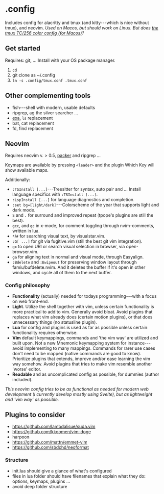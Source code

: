 # .config

Includes config for alacritty and tmux (and kitty---which is nice without tmux), and neovim. *Used on Macos, but should work on Linux. But does [the tmux TC/256 color config (for Macos)](//github.com/jssteinberg/config/blob/main/tmux.conf#L3-L4)?*

## Get started

Requires: git, ... Install with your OS package manager.

1. `cd`
2. git clone as ~/.config
3. `ln -s .config/tmux.conf .tmux.conf`

## Other complementing tools

- fish---shell with modern, usable defaults
- ripgrep, ag the silver searcher ...
- [exa](https://github.com/ogham/exa), `ls` replacement
- bat, cat replacement
- fd, find replacement

## Neovim

Requires neovim v. > 0.5, [packer](https://github.com/wbthomason/packer.nvim) and ripgrep ...

Keymaps are available by pressing `<leader>` and the plugin Which Key will show available maps.

Additionally:

- `:TSInstall [...]`---Treesitter for syntax, auto pair and ... Install language specifics with `:TSInstall [...]`.
- `:LspInstall [...]` for language diagnostics and completion.
- `:set bg=[light/dark]`---Colorscheme of the year that supports light and dark mode.
- `S` and `.` for surround and improved repeat (tpope's plugins are still the best).
- `gcc`, and `gc` in x-mode, for comment toggling through nvim-comments, written in lua.
- `*`/`#` for searching visual text, by visualstar.vim.
- `:G[ ...]` for git via fugitive.vim (still the best git vim integration).
- `gx` to open URI or search visual selection in browser, via open-browser.vim.
- `ga` for aligning text in normal and visual mode, through Easyalign.
- `:Bdelete` and `:Bwipeout` for preserving window layout through famiu/bufdelete.nvim. And it deletes the buffer if it's open in other windows, and cycle all of them to the next buffer.

### Config philosophy

- **Functionality** (actually) needed for todays programming---with a focus on web front-end.
- **Light**. Utilize the shell together with vim, unless certain functionality is more practical to add to vim. Generally avoid bloat. Avoid plugins that replaces what vim already does (certain motion plugins), or that does unnecessary things (no statusline plugin).
- **Lua** for config and plugins is used as far as possible unless certain functionality requires otherwise.
- **Vim** default keymappings, commands and 'the vim way' are utilized and built upon. Not a new Mnemonic keymapping system for instance---avoid implementing to many mappings. Commands for rarer use cases don't need to be mapped (native commands are good to know). Prioritize plugins that extends, improve and/or ease learning the vim way somehow. Avoid plugins that tries to make vim resemble another 'worse' editor.
- **Readable** and as uncomplicated config as possible, for dummies (author included).

*This neovim config tries to be as functional as needed for modern web development (I currently develop mostly using Svelte), but as lightweight and 'vim way' as possible.*

## Plugins to consider

- https://github.com/lambdalisue/suda.vim
- https://github.com/kkoomen/vim-doge
- harpoon
- https://github.com/mattn/emmet-vim
- https://github.com/sbdchd/neoformat

### Structure

- init.lua should give a glance of what's configured
- files in lua folder should have filenames that explain what they do: options, keymaps, plugins ...
- avoid deep folder structure

[gl]: https://github.com/junegunn/gv.vim
[gd]: https://github.com/sindrets/diffview.nvim

